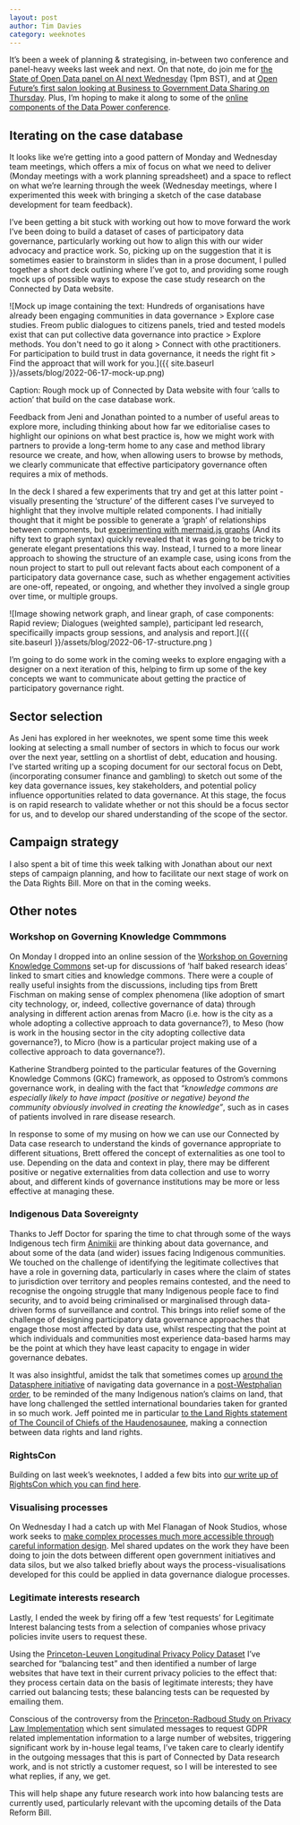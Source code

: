 ```yaml
---
layout: post
author: Tim Davies
category: weeknotes
---
```


It’s been a week of planning & strategising, in-between two conference and panel-heavy weeks last week and next. On that note, do join me for [the State of Open Data panel on AI next Wednesday](https://www.d4d.net/events/the-state-of-open-data-roundtables/) (1pm BST), and at [Open Future’s first salon looking at Business to Government Data Sharing on Thursday](https://openfuture.eu/event/open-future-salon-1-introducing-the-public-data-commons/). Plus, I’m hoping to make it along to some of the [online components of the Data Power conference](http://datapowerconference.org/).


## Iterating on the case database

It looks like we’re getting into a good pattern of Monday and Wednesday team meetings, which offers a mix of focus on what we need to deliver (Monday meetings with a work planning spreadsheet) and a space to reflect on what we’re learning through the week (Wednesday meetings, where I experimented this week with bringing a sketch of the case database development for team feedback). 

I’ve been getting a bit stuck with working out how to move forward the work I’ve been doing to build a dataset of cases of participatory data governance, particularly working out how to align this with our wider advocacy and practice work. So, picking up on the suggestion that it is sometimes easier to brainstorm in slides than in a prose document, I pulled together a short deck outlining where I’ve got to, and providing some rough mock ups of possible ways to expose the case study research on the Connected by Data website.


![Mock up image containing the text: Hundreds of organisations have already been engaging communities in data governance > Explore case studies. Freom public dialogues to citizens panels, tried and tested models exist that can put collective data governance into practice > Explore methods. You don't need to go it along > Connect with othe practitioners. For participation to build trust in data governance, it needs the right fit > Find the approact that will work for you.]({{ site.baseurl }}/assets/blog/2022-06-17-mock-up.png)


Caption: Rough mock up of Connected by Data website with four ‘calls to action’ that build on the case database work. 

Feedback from Jeni and Jonathan pointed to a number of useful areas to explore more, including thinking about how far we editorialise cases to highlight our opinions on what best practice is, how we might work with partners to provide a long-term home to any case and method library resource we create, and how, when allowing users to browse by methods, we clearly communicate that effective participatory governance often requires a mix of methods. 

In the deck I shared a few experiments that try and get at this latter point - visually presenting the ‘structure’ of the different cases I’ve surveyed to highlight that they involve multiple related components. I had initially thought that it might be possible to generate a ‘graph’ of relationships between components, but [experimenting with mermaid.js graphs](https://mermaid.live/edit#pako:eNpVkL1uwzAMhF9F4Jy8gIcCcZyhQIfCGaUMhETbBPQH_bQwkrx7lSYewol3_G44XkEHQ9DBnDAu4mtUXrQ5yBEjGzHSD9PvRez3H7dPP4Xk8k30cmC0Ya6ULy_8HTjKcyTNE2u0dhXsIupCRswp1Cgy5czBb9n-kRWD_MZUWHNEX4RtcKJMmPTyhp3kwaNdM2_p49N-iuFf9LADR8khm9br-jgpKAs5UtC11dCE1RYFyt8bWqPBQifDJSToJrSZdoC1hPPqNXQlVdqgVru9yb2o-x-_gWdO) (And its nifty text to graph syntax) quickly revealed that it was going to be tricky to generate elegant presentations this way. Instead, I turned to a more linear approach to showing the structure of an example case, using icons from the noun project to start to pull out relevant facts about each component of a participatory data governance case, such as whether engagement activities are one-off, repeated, or ongoing, and whether they involved a single group over time, or multiple groups. 


![Image showing network graph, and linear graph, of case components: Rapid review; Dialogues (weighted sample), participant led research, specificailly impacts group sessions, and analysis and report.]({{ site.baseurl }}/assets/blog/2022-06-17-structure.png )


I’m going to do some work in the coming weeks to explore engaging with a designer on a next iteration of this, helping to firm up some of the key concepts we want to communicate about getting the practice of participatory governance right.  


## Sector selection

As Jeni has explored in her weeknotes, we spent some time this week looking at selecting a small number of sectors in which to focus our work over the next year, settling on a shortlist of debt, education and housing. I’ve started writing up a scoping document for our sectoral focus on Debt, (incorporating consumer finance and gambling) to sketch out some of the key data governance issues, key stakeholders, and potential policy influence opportunities related to data governance. At this stage, the focus is on rapid research to validate whether or not this should be a focus sector for us, and to develop our shared understanding of the scope of the sector. 


## Campaign strategy

I also spent a bit of time this week talking with Jonathan about our next steps of campaign planning, and how to facilitate our next stage of work on the Data Rights Bill. More on that in the coming weeks.


## Other notes

### Workshop on Governing Knowledge Commmons
On Monday I dropped into an online session of the [Workshop on Governing Knowledge Commons](https://knowledge-commons.net/) set-up for discussions of ‘half baked research ideas’ linked to smart cities and knowledge commons. There were a couple of really useful insights from the discussions, including tips from Brett Fischman on making sense of complex phenomena (like adoption of smart city technology, or, indeed, collective governance of data) through analysing in different action arenas from Macro (i.e. how is the city as a whole adopting a collective approach to data governance?), to Meso (how is work in the housing sector in the city adopting collective data governance?), to Micro (how is a particular project making use of a collective approach to data governance?). 
 
Katherine Strandberg pointed to the particular features of the Governing Knowledge Commons (GKC) framework, as opposed to Ostrom’s commons governance work, in dealing with the fact that _“knowledge commons are especially likely to have impact (positive or negative) beyond the community obviously involved in creating the knowledge”_, such as in cases of patients involved in rare disease research. 

In response to some of my musing on how we can use our Connected by Data case research to understand the kinds of governance appropriate to different situations, Brett offered the concept of externalities as one tool to use. Depending on the data and context in play, there may be different positive or negative externalities from data collection and use to worry about, and different kinds of governance institutions may be more or less effective at managing these.  

### Indigenous Data Sovereignty 

Thanks to Jeff Doctor for sparing the time to chat through some of the ways Indigenous tech firm [Animikii](https://animikii.com/) are thinking about data governance, and about some of the data (and wider) issues facing Indigenous communities. We touched on the challenge of identifying the legitimate collectives that have a role in governing data, particularly in cases where the claim of states to jurisdiction over territory and peoples remains contested, and the need to recognise the ongoing struggle that many Indigenous people face to find security, and to avoid being criminalised or marginalised through data-driven forms of surveillance and control. This brings into relief some of the challenge of designing participatory data governance approaches that engage those most affected by data use, whilst respecting that the point at which individuals and communities most experience data-based harms may be the point at which they have least capacity to engage in wider governance debates.

It was also insightful, amidst the talk that sometimes comes up [around the Datasphere initiative](https://www.internetjurisdiction.net/uploads/pdfs/We-Need-to-Talk-About-Data-Framing-the-Debate-Around-the-Free-Flow-of-Data-and-Data-Sovereignty-Report-2021.pdf) of navigating data governance in a [post-Westphalian order](https://en.wikipedia.org/wiki/Westphalian_sovereignty), to be reminded of the many Indigenous nation’s claims on land, that have long challenged the settled international boundaries taken for granted in so much work. Jeff pointed me in particular [to the Land Rights statement of The Council of Chiefs of the Haudenosaunee](https://www.protectthetract.com/land-rights-statement), making a connection between data rights and land rights. 

### RightsCon
Building on last week’s weeknotes, I added a few bits into [our write up of RightsCon which you can find here](https://connectedbydata.org/events/2022-06-06-rightscon). 


### Visualising processes
On Wednesday I had a catch up with Mel Flanagan of Nook Studios, whose work seeks to [make complex processes much more accessible through careful information design](https://nookstudios.com/open-government). Mel shared updates on the work they have been doing to join the dots between different open government initiatives and data silos, but we also talked briefly about ways the process-visualisations developed for this could be applied in data governance dialogue processes. 

### Legitimate interests research
Lastly, I ended the week by firing off a few ‘test requests’ for Legitimate Interest balancing tests from a selection of companies whose privacy policies invite users to request these. 

Using the [Princeton-Leuven Longitudinal Privacy Policy Dataset](https://github.com/citp/privacy-policy-historical/) I’ve searched for “balancing test” and then identified a number of large websites that have text in their current privacy policies to the effect that: they process certain data on the basis of legitimate interests; they have carried out balancing tests; these balancing tests can be requested by emailing them. 

Conscious of the controversy from the [Princeton-Radboud Study on Privacy Law Implementation](https://privacystudy.cs.princeton.edu/) which sent simulated messages to request GDPR related implementation information to a large number of websites, triggering significant work by in-house legal teams, I’ve taken care to clearly identify in the outgoing messages that this is part of Connected by Data research work, and is not strictly a customer request, so I will be interested to see what replies, if any, we get. 

This will help shape any future research work into how balancing tests are currently used, particularly relevant with the upcoming details of the Data Reform Bill. 
